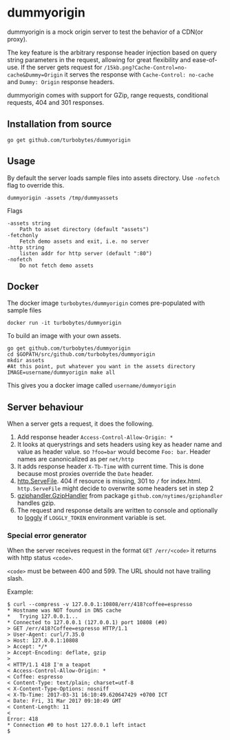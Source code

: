 # dummyorigin

dummyorigin is a mock origin server to test the behavior of a CDN(or proxy).

The key feature is the arbitrary response header injection based on query string parameters in the request, allowing for great flexibility and ease-of-use. If the server gets request for `/15kb.png?Cache-Control=no-cache&Dummy=Origin` it serves the response with `Cache-Control: no-cache` and `Dummy: Origin` response headers.

dummyorigin comes with support for GZip, range requests, conditional requests, 404 and 301 responses.

## Installation from source

    go get github.com/turbobytes/dummyorigin

## Usage

By default the server loads sample files into assets directory. Use `-nofetch` flag to override this.

    dummyorigin -assets /tmp/dummyassets

Flags

```
-assets string
    Path to asset directory (default "assets")
-fetchonly
    Fetch demo assets and exit, i.e. no server
-http string
    listen addr for http server (default ":80")
-nofetch
    Do not fetch demo assets
```
## Docker

The docker image `turbobytes/dummyorigin` comes pre-populated with sample files

    docker run -it turbobytes/dummyorigin

To build an image with your own assets.

    go get github.com/turbobytes/dummyorigin
    cd $GOPATH/src/github.com/turbobytes/dummyorigin
    mkdir assets
    #At this point, put whatever you want in the assets directory
    IMAGE=username/dummyorigin make all

This gives you a docker image called `username/dummyorigin`

## Server behaviour

When a server gets a request, it does the following.

1. Add response header `Access-Control-Allow-Origin: *`
2. It looks at querystrings and sets headers using key as header name and value as header value. so `?foo=bar` would become `Foo: bar`. Header names are canonicalized as per `net/http`
3. It adds response header `X-Tb-Time` with current time. This is done because most proxies override the `Date` header.
4. [http.ServeFile](https://golang.org/pkg/net/http/#ServeFile). 404 if resource is missing, 301 to `/` for index.html. `http.ServeFile` might decide to overwrite some headers set in step 2
5. [gziphandler.GzipHandler](https://godoc.org/github.com/NYTimes/gziphandler#GzipHandler) from package `github.com/nytimes/gziphandler` handles gzip.
6. The request and response details are written to console and optionally to [loggly](https://www.loggly.com/) if `LOGGLY_TOKEN` environment variable is set.

### Special error generator

When the server receives request in the format `GET /err/<code>` it returns with http status `<code>`.

`<code>` must be between 400 and 599. The URL should not have trailing slash.

Example:

```
$ curl --compress -v 127.0.0.1:10808/err/418?coffee=espresso
* Hostname was NOT found in DNS cache
*   Trying 127.0.0.1...
* Connected to 127.0.0.1 (127.0.0.1) port 10808 (#0)
> GET /err/418?Coffee=espresso HTTP/1.1
> User-Agent: curl/7.35.0
> Host: 127.0.0.1:10808
> Accept: */*
> Accept-Encoding: deflate, gzip
>
< HTTP/1.1 418 I'm a teapot
< Access-Control-Allow-Origin: *
< Coffee: espresso
< Content-Type: text/plain; charset=utf-8
< X-Content-Type-Options: nosniff
< X-Tb-Time: 2017-03-31 16:10:49.620647429 +0700 ICT
< Date: Fri, 31 Mar 2017 09:10:49 GMT
< Content-Length: 11
<
Error: 418
* Connection #0 to host 127.0.0.1 left intact
$
```
